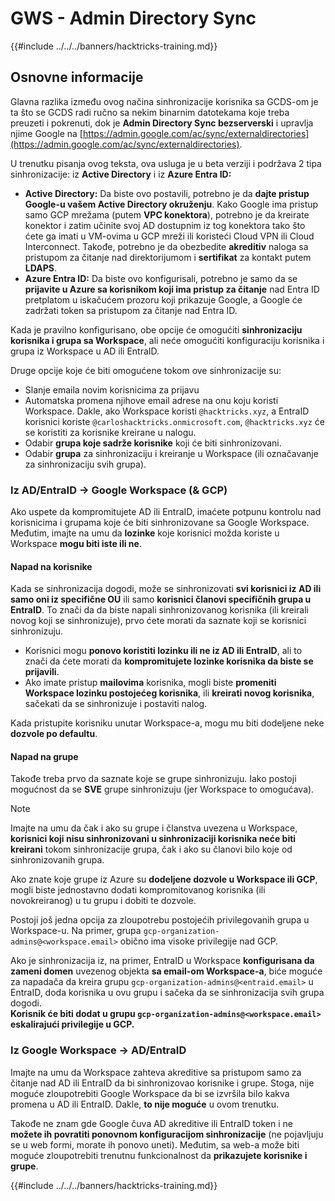 # GWS - Admin Directory Sync

{{#include ../../../banners/hacktricks-training.md}}

## Osnovne informacije

Glavna razlika između ovog načina sinhronizacije korisnika sa GCDS-om je ta što se GCDS radi ručno sa nekim binarnim datotekama koje treba preuzeti i pokrenuti, dok je **Admin Directory Sync bezserverski** i upravlja njime Google na [https://admin.google.com/ac/sync/externaldirectories](https://admin.google.com/ac/sync/externaldirectories).

U trenutku pisanja ovog teksta, ova usluga je u beta verziji i podržava 2 tipa sinhronizacije: iz **Active Directory** i iz **Azure Entra ID:**

- **Active Directory:** Da biste ovo postavili, potrebno je da **dajte pristup Google-u vašem Active Directory okruženju**. Kako Google ima pristup samo GCP mrežama (putem **VPC konektora**), potrebno je da kreirate konektor i zatim učinite svoj AD dostupnim iz tog konektora tako što ćete ga imati u VM-ovima u GCP mreži ili koristeći Cloud VPN ili Cloud Interconnect. Takođe, potrebno je da obezbedite **akreditiv** naloga sa pristupom za čitanje nad direktorijumom i **sertifikat** za kontakt putem **LDAPS**.
- **Azure Entra ID:** Da biste ovo konfigurisali, potrebno je samo da se **prijavite u Azure sa korisnikom koji ima pristup za čitanje** nad Entra ID pretplatom u iskačućem prozoru koji prikazuje Google, a Google će zadržati token sa pristupom za čitanje nad Entra ID.

Kada je pravilno konfigurisano, obe opcije će omogućiti **sinhronizaciju korisnika i grupa sa Workspace**, ali neće omogućiti konfiguraciju korisnika i grupa iz Workspace u AD ili EntraID.

Druge opcije koje će biti omogućene tokom ove sinhronizacije su:

- Slanje emaila novim korisnicima za prijavu
- Automatska promena njihove email adrese na onu koju koristi Workspace. Dakle, ako Workspace koristi `@hacktricks.xyz`, a EntraID korisnici koriste `@carloshacktricks.onmicrosoft.com`, `@hacktricks.xyz` će se koristiti za korisnike kreirane u nalogu.
- Odabir **grupa koje sadrže korisnike** koji će biti sinhronizovani.
- Odabir **grupa** za sinhronizaciju i kreiranje u Workspace (ili označavanje za sinhronizaciju svih grupa).

### Iz AD/EntraID -> Google Workspace (& GCP)

Ako uspete da kompromitujete AD ili EntraID, imaćete potpunu kontrolu nad korisnicima i grupama koje će biti sinhronizovane sa Google Workspace.\
Međutim, imajte na umu da **lozinke** koje korisnici možda koriste u Workspace **mogu biti iste ili ne**.

#### Napad na korisnike

Kada se sinhronizacija dogodi, može se sinhronizovati **svi korisnici iz AD ili samo oni iz specifične OU** ili samo **korisnici članovi specifičnih grupa u EntraID**. To znači da da biste napali sinhronizovanog korisnika (ili kreirali novog koji se sinhronizuje), prvo ćete morati da saznate koji se korisnici sinhronizuju.

- Korisnici mogu **ponovo koristiti lozinku ili ne iz AD ili EntraID**, ali to znači da ćete morati da **kompromitujete lozinke korisnika da biste se prijavili**.
- Ako imate pristup **mailovima** korisnika, mogli biste **promeniti Workspace lozinku postojećeg korisnika**, ili **kreirati novog korisnika**, sačekati da se sinhronizuje i postaviti nalog.

Kada pristupite korisniku unutar Workspace-a, mogu mu biti dodeljene neke **dozvole po defaultu**.

#### Napad na grupe

Takođe treba prvo da saznate koje se grupe sinhronizuju. Iako postoji mogućnost da se **SVE** grupe sinhronizuju (jer Workspace to omogućava).

> [!NOTE]
> Imajte na umu da čak i ako su grupe i članstva uvezena u Workspace, **korisnici koji nisu sinhronizovani u sinhronizaciji korisnika neće biti kreirani** tokom sinhronizacije grupa, čak i ako su članovi bilo koje od sinhronizovanih grupa.

Ako znate koje grupe iz Azure su **dodeljene dozvole u Workspace ili GCP**, mogli biste jednostavno dodati kompromitovanog korisnika (ili novokreiranog) u tu grupu i dobiti te dozvole.

Postoji još jedna opcija za zloupotrebu postojećih privilegovanih grupa u Workspace-u. Na primer, grupa `gcp-organization-admins@<workspace.email>` obično ima visoke privilegije nad GCP.

Ako je sinhronizacija iz, na primer, EntraID u Workspace **konfigurisana da zameni domen** uvezenog objekta **sa email-om Workspace-a**, biće moguće za napadača da kreira grupu `gcp-organization-admins@<entraid.email>` u EntraID, doda korisnika u ovu grupu i sačeka da se sinhronizacija svih grupa dogodi.\
**Korisnik će biti dodat u grupu `gcp-organization-admins@<workspace.email>` eskalirajući privilegije u GCP.**

### Iz Google Workspace -> AD/EntraID

Imajte na umu da Workspace zahteva akreditive sa pristupom samo za čitanje nad AD ili EntraID da bi sinhronizovao korisnike i grupe. Stoga, nije moguće zloupotrebiti Google Workspace da bi se izvršila bilo kakva promena u AD ili EntraID. Dakle, **to nije moguće** u ovom trenutku.

Takođe ne znam gde Google čuva AD akreditive ili EntraID token i ne **možete ih povratiti ponovnom konfiguracijom sinhronizacije** (ne pojavljuju se u web formi, morate ih ponovo uneti). Međutim, sa web-a može biti moguće zloupotrebiti trenutnu funkcionalnost da **prikazujete korisnike i grupe**.

{{#include ../../../banners/hacktricks-training.md}}
